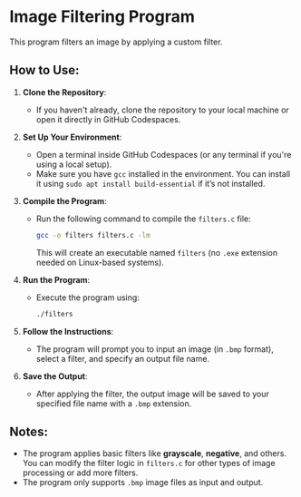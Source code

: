 # Image Filtering Program

This program filters an image by applying a custom filter.

## How to Use:

1. **Clone the Repository**: 
   - If you haven't already, clone the repository to your local machine or open it directly in GitHub Codespaces.
   
2. **Set Up Your Environment**: 
   - Open a terminal inside GitHub Codespaces (or any terminal if you're using a local setup).
   - Make sure you have `gcc` installed in the environment. You can install it using `sudo apt install build-essential` if it’s not installed.

3. **Compile the Program**: 
   - Run the following command to compile the `filters.c` file:
     ```bash
     gcc -o filters filters.c -lm
     ```
     This will create an executable named `filters` (no `.exe` extension needed on Linux-based systems).

4. **Run the Program**:
   - Execute the program using:
     ```bash
     ./filters
     ```

5. **Follow the Instructions**: 
   - The program will prompt you to input an image (in `.bmp` format), select a filter, and specify an output file name.

6. **Save the Output**:
   - After applying the filter, the output image will be saved to your specified file name with a `.bmp` extension.

## Notes:
- The program applies basic filters like **grayscale**, **negative**, and others. You can modify the filter logic in `filters.c` for other types of image processing or add more filters.
- The program only supports `.bmp` image files as input and output.
